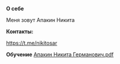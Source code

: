 **О себе**

Меня зовут Апакин Никита

**Контакты:**

https://t.me/nikitosar

**Обучение**
[Апакин Никита Германович.pdf](https://github.com/ApakinNikita/ApakinNikita/files/10538690/default.pdf)
